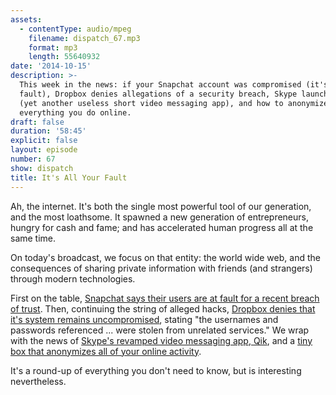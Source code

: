 ```yaml
---
assets:
  - contentType: audio/mpeg
    filename: dispatch_67.mp3
    format: mp3
    length: 55640932
date: '2014-10-15'
description: >-
  This week in the news: if your Snapchat account was compromised (it's your
  fault), Dropbox denies allegations of a security breach, Skype launches Qik
  (yet another useless short video messaging app), and how to anonymize
  everything you do online.
draft: false
duration: '58:45'
explicit: false
layout: episode
number: 67
show: dispatch
title: It's All Your Fault
---
```

Ah, the internet. It's both the single most powerful tool of our generation, and the most loathsome. It spawned a new generation of entrepreneurs, hungry for cash and fame; and has accelerated human progress all at the same time.

On today's broadcast, we focus on that entity: the world wide web, and the consequences of sharing private information with friends (and strangers) through modern technologies.

First on the table, [Snapchat says their users are at fault for a recent breach of trust](http://wired.com/2014/10/the-snappening-is-not-your-fault/). Then, continuing the string of alleged hacks, [Dropbox denies that it's system remains uncompromised](https://blog.dropbox.com/2014/10/dropbox-wasnt-hacked/), stating "the usernames and passwords referenced ... were stolen from unrelated services." We wrap with the news of [Skype's revamped video messaging app, Qik](http://arstechnica.com/gadgets/2014/10/skype-jumps-on-the-short-message-bandwagon-with-qik-video-messenger/), and a [tiny box that anonymizes all of your online activity](http://wired.com/2014/10/tiny-box-can-anonymize-everything-online/).

It's a round-up of everything you don't need to know, but is interesting nevertheless.